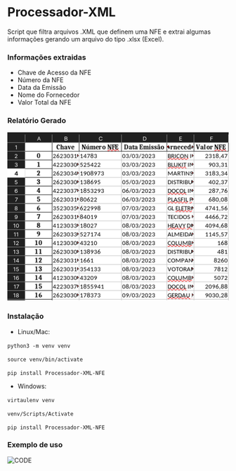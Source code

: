 # Processador-XML

Script que filtra arquivos .XML que definem uma NFE e extrai algumas informações gerando um
arquivo do tipo .xlsx (Excel).

### Informações extraidas

- Chave de Acesso da NFE
- Número da NFE
- Data da Emissão
- Nome do Fornecedor
- Valor Total da NFE

### Relatório Gerado

![RELATORIO](Exemplo.png)

### Instalação

- Linux/Mac:

```python3 -m venv venv```

```source venv/bin/activate```

```pip install Processador-XML-NFE```

- Windows:

```virtaulenv venv```

```venv/Scripts/Activate```

```pip install Processador-XML-NFE```

### Exemplo de uso

![CODE](uso.png)
